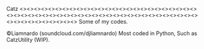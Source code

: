 Catz
<><><><><><><><><><><><><><><><><><><><><><><><><><><><><><><><><><><><><><><><><><><><><><><><><><><><><><><><><><><><><><>
Some of my codes.

©Liamnardo (soundcloud.com/djliamnardo)
Most coded in Python, Such as CatzUtility (WIP). 
